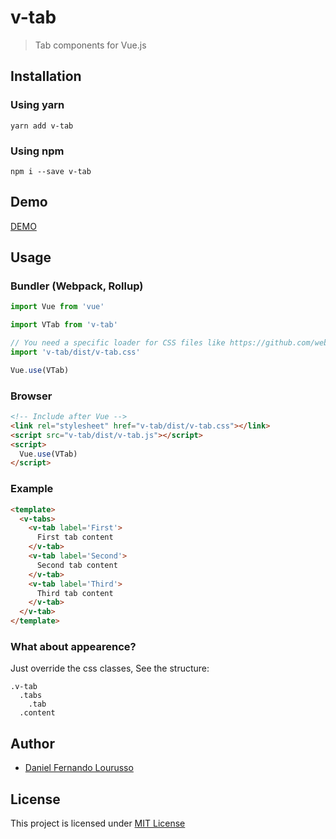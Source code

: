 # v-tab

> Tab components for Vue.js

Installation
------------

### Using yarn

`yarn add v-tab`

### Using npm

`npm i --save v-tab`

Demo
----

[DEMO](http://dflourusso.github.io/v-tab)

Usage
-----

### Bundler (Webpack, Rollup)

```js
import Vue from 'vue'

import VTab from 'v-tab'

// You need a specific loader for CSS files like https://github.com/webpack/css-loader
import 'v-tab/dist/v-tab.css'

Vue.use(VTab)
```

### Browser

```html
<!-- Include after Vue -->
<link rel="stylesheet" href="v-tab/dist/v-tab.css"></link>
<script src="v-tab/dist/v-tab.js"></script>
<script>
  Vue.use(VTab)
</script>
```

### Example

```html
<template>
  <v-tabs>
    <v-tab label='First'>
      First tab content
    </v-tab>  
    <v-tab label='Second'>
      Second tab content
    </v-tab>  
    <v-tab label='Third'>
      Third tab content
    </v-tab>  
  </v-tab>
</template>
```

### What about appearence?

Just override the css classes, See the structure:

```stylus
.v-tab
  .tabs
    .tab
  .content
```

Author
-------

-	[Daniel Fernando Lourusso](http://dflourusso.com.br)

License
-------

This project is licensed under [MIT License](http://en.wikipedia.org/wiki/MIT_License)
